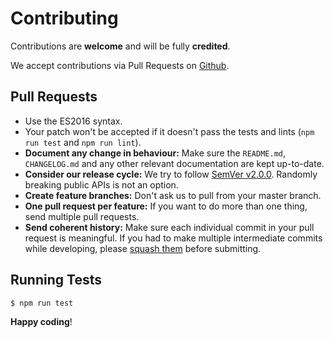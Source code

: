 # Contributing

Contributions are **welcome** and will be fully **credited**.

We accept contributions via Pull Requests on [Github](https://github.com/spatie/vue-save-state).

## Pull Requests

- Use the ES2016 syntax.
- Your patch won't be accepted if it doesn't pass the tests and lints (`npm run test` and `npm run lint`).
- **Document any change in behaviour:** Make sure the `README.md`, `CHANGELOG.md` and any other relevant documentation are kept up-to-date.
- **Consider our release cycle:** We try to follow [SemVer v2.0.0](http://semver.org/). Randomly breaking public APIs is not an option.
- **Create feature branches:** Don't ask us to pull from your master branch.
- **One pull request per feature:** If you want to do more than one thing, send multiple pull requests.
- **Send coherent history:** Make sure each individual commit in your pull request is meaningful. If you had to make multiple intermediate commits while developing, please [squash them](http://www.git-scm.com/book/en/v2/Git-Tools-Rewriting-History#Changing-Multiple-Commit-Messages) before submitting.

## Running Tests

``` bash
$ npm run test
```

**Happy coding**!

